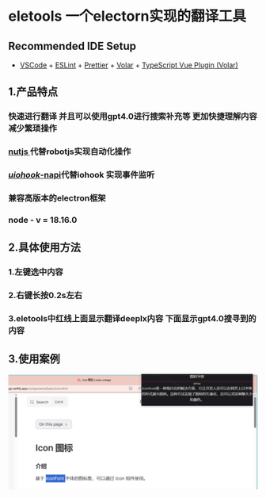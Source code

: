 # eletools 一个electorn实现的翻译工具 



## Recommended IDE Setup

- [VSCode](https://code.visualstudio.com/) + [ESLint](https://marketplace.visualstudio.com/items?itemName=dbaeumer.vscode-eslint) + [Prettier](https://marketplace.visualstudio.com/items?itemName=esbenp.prettier-vscode) + [Volar](https://marketplace.visualstudio.com/items?itemName=Vue.volar) + [TypeScript Vue Plugin (Volar)](https://marketplace.visualstudio.com/items?itemName=Vue.vscode-typescript-vue-plugin)



## 1.产品特点

### 快速进行翻译 并且可以使用gpt4.0进行搜索补充等 更加快捷理解内容 减少繁琐操作

### [nutjs ](https://nutjs.dev)代替robotjs实现自动化操作

### [*uiohook*-napi](https://github.com/SnosMe/uiohook-napi)代替iohook 实现事件监听

### 兼容高版本的electron框架

### node - v  = 18.16.0



## 2.具体使用方法

### 1.左键选中内容 

### 2.右键长按0.2s左右

### 3.eletools中红线上面显示翻译deeplx内容 下面显示gpt4.0搜寻到的内容



## 3.使用案例

![image-20240311102739988](README.assets/image-20240311102739988.png)
